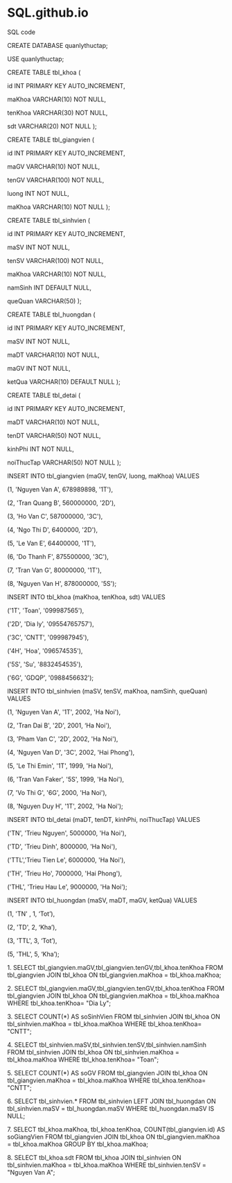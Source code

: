 # SQL.github.io
SQL code



<p>CREATE DATABASE quanlythuctap;
<p>USE quanlythuctap;
<p>CREATE TABLE tbl_khoa (
<p>  id INT PRIMARY KEY AUTO_INCREMENT,
<p> maKhoa VARCHAR(10) NOT NULL,
<p>  tenKhoa VARCHAR(30) NOT NULL,
<p>  sdt VARCHAR(20) NOT NULL
);
<p>CREATE TABLE tbl_giangvien (
<p>  id INT PRIMARY KEY AUTO_INCREMENT,
<p>  maGV VARCHAR(10)  NOT NULL,
<p>  tenGV VARCHAR(100) NOT NULL,
<p>  luong INT NOT NULL,
<p>  maKhoa VARCHAR(10) NOT NULL
);
<p>CREATE TABLE tbl_sinhvien (
<p>  id INT PRIMARY KEY AUTO_INCREMENT,
<p>  maSV INT NOT NULL,
<p>  tenSV VARCHAR(100) NOT NULL,
<p>  maKhoa VARCHAR(10) NOT NULL,
<p>  namSinh INT DEFAULT NULL,
<p>  queQuan VARCHAR(50)
);
<p>CREATE TABLE tbl_huongdan (
<p>  id INT PRIMARY KEY AUTO_INCREMENT,
<p>  maSV INT NOT NULL,
<p>  maDT VARCHAR(10) NOT NULL,
<p>  maGV INT NOT NULL,
<p> ketQua VARCHAR(10)  DEFAULT NULL		
);
<p>CREATE TABLE tbl_detai (
 <p> id INT PRIMARY KEY AUTO_INCREMENT,
  <p>maDT VARCHAR(10) NOT NULL,
 <p> tenDT VARCHAR(50) NOT NULL,
 <p> kinhPhi INT NOT NULL,
 <p> noiThucTap VARCHAR(50) NOT NULL
);
<p>INSERT INTO tbl_giangvien (maGV, tenGV, luong, maKhoa) VALUES
<p>(1, 'Nguyen Van A', 678989898, '1T'),
<p>(2, 'Tran Quang B', 560000000, '2D'),
<p>(3, 'Ho Van C', 587000000, '3C'),
<p>(4, 'Ngo Thi D', 6400000, '2D'),
<p>(5, 'Le Van E', 64400000, '1T'),
<p>(6, 'Do Thanh F', 875500000, '3C'),
<p>(7, 'Tran Van G', 80000000, '1T'),
<p>(8, 'Nguyen Van H', 878000000, '5S');

<p>INSERT INTO tbl_khoa (maKhoa, tenKhoa, sdt) VALUES
<p>('1T', 'Toan', '099987565'),
<p>('2D', 'Dia ly', '09554765757'),
<p>('3C', 'CNTT', '099987945'),
<p>('4H', 'Hoa', '096574535'),
<p>('5S', 'Su', '8832454535'),
<p>('6G', 'GDQP', '0988456632');
<p>INSERT INTO tbl_sinhvien (maSV, tenSV, maKhoa, namSinh, queQuan) VALUES
<p>(1, 'Nguyen Van A', '1T', 2002, 'Ha Noi'),
<p>(2, 'Tran Dai B', '2D', 2001, ‘Ha Noi'),
<p>(3, 'Pham Van C', '2D', 2002, 'Ha Noi'),
<p>(4, 'Nguyen Van D', '3C', 2002, 'Hai Phong'),
<p>(5, 'Le Thi Emin', '1T', 1999, 'Ha Noi'),
<p>(6, 'Tran Van Faker', '5S', 1999, 'Ha Noi'),
<p>(7, 'Vo Thi G', '6G', 2000, 'Ha Noi'),
<p>(8, 'Nguyen Duy H', '1T', 2002, 'Ha Noi');
<p>INSERT INTO tbl_detai (maDT, tenDT, kinhPhi, noiThucTap) VALUES
<p>('TN', 'Trieu Nguyen', 5000000, 'Ha Noi'),
<p>('TD', 'Trieu Dinh', 8000000, 'Ha Noi'),
<p>('TTL','Trieu Tien Le', 6000000, 'Ha Noi'),
<p>('TH', 'Trieu Ho', 7000000, 'Hai Phong'),
<p>('THL', 'Trieu Hau Le', 9000000, 'Ha Noi');

<p>INSERT INTO tbl_huongdan (maSV, maDT, maGV, ketQua) VALUES
<p>(1, 'TN' , 1, ‘Tot’),
<p>(2, 'TD', 2, ‘Kha’),
<p>(3, 'TTL', 3, ‘Tot’),
<p>(5, 'THL', 5, ‘Kha’);
<p>1.
SELECT tbl_giangvien.maGV,tbl_giangvien.tenGV,tbl_khoa.tenKhoa FROM tbl_giangvien JOIN tbl_khoa ON tbl_giangvien.maKhoa = tbl_khoa.maKhoa;
<p>2. SELECT tbl_giangvien.maGV,tbl_giangvien.tenGV,tbl_khoa.tenKhoa FROM tbl_giangvien JOIN tbl_khoa ON tbl_giangvien.maKhoa = tbl_khoa.maKhoa WHERE tbl_khoa.tenKhoa= "Dia Ly";
<p>3.
SELECT COUNT(*) AS soSinhVien FROM tbl_sinhvien JOIN tbl_khoa ON tbl_sinhvien.maKhoa = tbl_khoa.maKhoa WHERE tbl_khoa.tenKhoa= "CNTT";
<p>4.
SELECT tbl_sinhvien.maSV,tbl_sinhvien.tenSV,tbl_sinhvien.namSinh FROM tbl_sinhvien JOIN tbl_khoa ON tbl_sinhvien.maKhoa = tbl_khoa.maKhoa WHERE tbl_khoa.tenKhoa= "Toan";
<p>5.
SELECT COUNT(*) AS soGV FROM tbl_giangvien JOIN tbl_khoa ON tbl_giangvien.maKhoa = tbl_khoa.maKhoa WHERE tbl_khoa.tenKhoa= "CNTT";
<p>6.
SELECT tbl_sinhvien.* FROM tbl_sinhvien LEFT JOIN tbl_huongdan ON tbl_sinhvien.maSV = tbl_huongdan.maSV WHERE tbl_huongdan.maSV IS NULL;
<p>7.
SELECT tbl_khoa.maKhoa, tbl_khoa.tenKhoa, COUNT(tbl_giangvien.id) AS soGiangVien FROM tbl_giangvien JOIN tbl_khoa ON tbl_giangvien.maKhoa = tbl_khoa.maKhoa GROUP BY tbl_khoa.maKhoa;
<p>8.
SELECT tbl_khoa.sdt FROM tbl_khoa JOIN tbl_sinhvien ON tbl_sinhvien.maKhoa = tbl_khoa.maKhoa WHERE tbl_sinhvien.tenSV = "Nguyen Van A";

